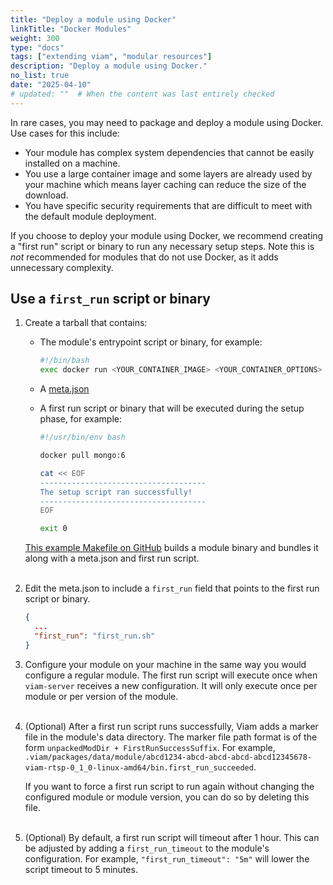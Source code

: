 ```yaml
---
title: "Deploy a module using Docker"
linkTitle: "Docker Modules"
weight: 300
type: "docs"
tags: ["extending viam", "modular resources"]
description: "Deploy a module using Docker."
no_list: true
date: "2025-04-10"
# updated: ""  # When the content was last entirely checked
---
```


In rare cases, you may need to package and deploy a module using Docker.
Use cases for this include:

- Your module has complex system dependencies that cannot be easily installed on a machine.
- You use a large container image and some layers are already used by your machine which means layer caching can reduce the size of the download.
- You have specific security requirements that are difficult to meet with the default module deployment.

If you choose to deploy your module using Docker, we recommend creating a "first run" script or binary to run any necessary setup steps.
Note this is _not_ recommended for modules that do not use Docker, as it adds unnecessary complexity.

## Use a `first_run` script or binary

1. Create a tarball that contains:

   - The module's entrypoint script or binary, for example:

     ```sh {id="terminal-prompt" class="command-line" data-prompt="$"}
     #!/bin/bash
     exec docker run <YOUR_CONTAINER_IMAGE> <YOUR_CONTAINER_OPTIONS>
     ```

   - A [<file>meta.json</file>](/operate/modules/advanced/metajson/)
   - A first run script or binary that will be executed during the setup phase, for example:

     ```sh {id="terminal-prompt" class="command-line" data-prompt="$"}
     #!/usr/bin/env bash

     docker pull mongo:6

     cat << EOF
     -------------------------------------
     The setup script ran successfully!
     -------------------------------------
     EOF

     exit 0
     ```

   [This example Makefile on GitHub](https://github.com/viam-labs/wifi-sensor/blob/7823b6ad3edcbbbf20b06c34b3181453f5f3f078/Makefile) builds a module binary and bundles it along with a <file>meta.json</file> and first run script.<br><br>

1. Edit the <file>meta.json</file> to include a `first_run` field that points to the first run script or binary.

   ```json
   {
     ...
     "first_run": "first_run.sh"
   }
   ```

1. Configure your module on your machine in the same way you would configure a regular module.
   The first run script will execute once when `viam-server` receives a new configuration.
   It will only execute once per module or per version of the module.<br><br>

1. (Optional) After a first run script runs successfully, Viam adds a marker file in the module's data directory.
   The marker file path format is of the form `unpackedModDir + FirstRunSuccessSuffix`.
   For example, `.viam/packages/data/module/abcd1234-abcd-abcd-abcd-abcd12345678-viam-rtsp-0_1_0-linux-amd64/bin.first_run_succeeded`.

   If you want to force a first run script to run again without changing the configured module or module version, you can do so by deleting this file.<br><br>

1. (Optional) By default, a first run script will timeout after 1 hour.
   This can be adjusted by adding a `first_run_timeout` to the module's configuration.
   For example, `"first_run_timeout": "5m"` will lower the script timeout to 5 minutes.
